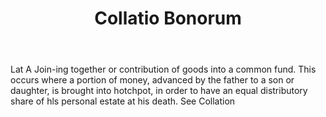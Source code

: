 ---
title: Collatio Bonorum
letter: C
permalink: "/definitions/bld-collatio-bonorum.html"
body: Lat A Join-ing together or contribution of goods into a common fund. This occurs
  where a portion of money, advanced by the father to a son or daughter, is brought
  into hotchpot, in order to have an equal distributory share of hls personal estate
  at his death. See Collation
published_at: '2018-07-07'
source: Black's Law Dictionary 2nd Ed (1910)
layout: post
---